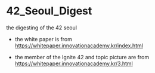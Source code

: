 # 42_Seoul_Digest
the digesting of the 42 seoul

- the white paper is from https://whitepaper.innovationacademy.kr/index.html

- the member of the Ignite 42 and topic picture are from https://whitepaper.innovationacademy.kr/3.html
